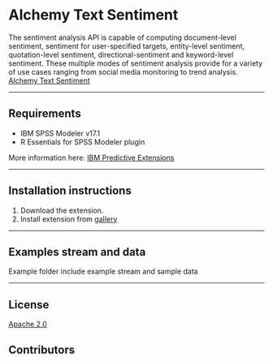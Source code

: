 # Alchemy Text Sentiment

The sentiment analysis API is capable of computing document-level sentiment, sentiment for user-specified targets, entity-level sentiment, quotation-level sentiment, directional-sentiment and keyword-level sentiment. These multiple modes of sentiment analysis provide for a variety of use cases ranging from social media monitoring to trend analysis.  
[Alchemy Text Sentiment](http://www.alchemyapi.com/products/alchemylanguage/sentiment-analysis)

---
Requirements
----
- IBM SPSS Modeler v17.1
- R Essentials for SPSS Modeler plugin 

More information here: [IBM Predictive Extensions][2]

---
Installation instructions
----
1. Download the extension.
2. Install extension from [gallery][2] 

---
Examples stream and data
----
Example folder include example stream and sample data

---
License
----

[Apache 2.0][1]


Contributors
----


[1]:http://www.apache.org/licenses/LICENSE-2.0.html
[2]:https://developer.ibm.com/predictiveanalytics/downloads/#tab2
[3]:https://cran.r-project.org/web/packages/RCurl/

